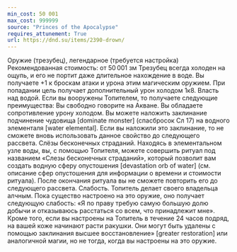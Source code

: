 ```yaml
---
min_cost: 50 001
max_cost: 999999
source: "Princes of the Apocalypse"
requires_attunement: True
url: https://dnd.su/items/2390-drown/
---
```


Оружие (трезубец), легендарное (требуется настройка)
Рекомендованная стоимость: от 50 001 зм
Трезубец всегда холоден на ощупь, и его не портит даже длительное нахождение в воде.
Вы получаете +1 к броскам атаки и урона этим магическим оружием. При попадании цель получа­ет дополнительный урон холодом 1к8.
Власть над водой. Если вы вооружены Топителем, то получаете следующие преимущества:
Вы свободно говорите на Акване.
Вы обладаете сопротивление урону холодом.
Вы можете наложить заклинание подчинение чудовища [dominate monster] (спасбросок Сл 17) на водного элементаля [water elemental]. Если вы наложили это заклинание, то не сможете вновь использовать данное свойство до следующего рассвета.
Слёзы бесконечных страданий. Находясь в элементальном узле воды, вы, с помощью Топителя, можете совершить ритуал под названием «Сле­зы бесконечных страданий», который позволит вам создать водную сферу опустошения [devastation orb of water] (см. описание сфер опустошения для информации о времени и стоимости ритуала). После окончания ритуала вы не сможете повторить его до следующего рассвета.
Слабость. Топитель делает своего владельца алчным. Пока существо настроено на это оружие, оно получает следующую слабость: «Я по праву требую самую большую долю добычи и отказываюсь расстаться со всем, что принадлежит мне».
Кроме того, если вы настроены на Топитель в течение 24 часов подряд, на вашей коже начинают расти ракушки. Они могут быть удалены с помо­щью заклинания высшее восстановление» [greater restoration] или аналогичной магии, но не тогда, когда вы настроены на это оружие.